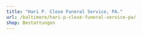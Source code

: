 ```yaml
---
title: "Hari P. Close Funeral Service, PA."
url: /baltimore/hari-p-close-funeral-service-pa/
shop: Bestattungen
---
```

